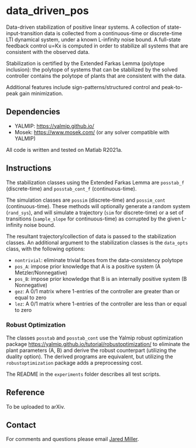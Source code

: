 # data_driven_pos
Data-driven stabilization of positive linear systems. 
A collection of state-input-transition data is collected from a continuous-time or discrete-time LTI dynamical system, under a known L-infinity noise bound. A full-state feedback control u=Kx is computed in order to stabilize all systems that are consistent with the observed data.

Stabilization is certified by the Extended Farkas Lemma (polytope inclusion): the polytope of systems that can be stabilized by the solved controller contains the polytope of plants that are consistent with the data.

Additional features include sign-patterns/structured control and peak-to-peak gain minimization.

## Dependencies

- YALMIP: https://yalmip.github.io/
- Mosek: https://www.mosek.com/ (or any solver compatible with YALMIP)

All code is written and tested on Matlab R2021a.


## Instructions

The stabilization classes using the Extended Farkas Lemma are `posstab_f` (discrete-time) and `posstab_cont_f` (continuous-time).

The simulation classes are `possim` (discrete-time) and `possim_cont` (continuous-time). These methods will optionally generate a random system (`rand_sys`), and will simulate a trajectory (`sim` for discrete-time) or a set of transitions (`sample_slope` for continuous-time) as corrupted by the given L-infinity noise bound. 

The resultant trajectory/collection of data is passed to the stabilization classes. An additional argument to the stabilization classes is the `data_opts` class, with the following options:
- `nontrivial`: eliminate trivial faces from the data-consistency polytope
- `pos_A`: impose prior knowledge that A is a positive system (A Metzler/Nonnegative)
- `pos_B`: impose prior knowledge that B is an internally  positive system (B Nonnegative)
- `gez`: A 0/1 matrix where 1-entries of the controller are greater than or equal to zero
- `lez`: A 0/1 matrix where 1-entries of the controller are less  than or equal to zero

### Robust Optimization

The classes `posstab` and `posstab_cont` use the Yalmip robust optimization package https://yalmip.github.io/tutorial/robustoptimization/ to eliminate the plant parameters (A, B) and derive the robust counterpart (utilizing the duality option). The derived programs are equivalent, but utilizing the `robustoptimization` package adds a preprocessing cost.

The README in the `experiments` folder describes all test scripts.

## Reference
To be uploaded to arXiv.

## Contact
For comments and questions please email [Jared Miller](mailto:miller.jare@northeastern.edu?Subject=data_driven_pos).

